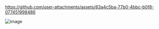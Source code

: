 


https://github.com/user-attachments/assets/63a4c5ba-77b0-4bbc-b0f8-077451998486


![image](https://github.com/user-attachments/assets/ab7becf2-5311-4f07-baa4-3c03bc18c670)

